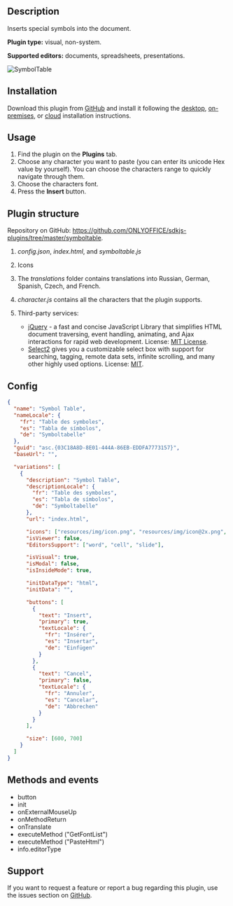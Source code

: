 ## Description

Inserts special symbols into the document.

**Plugin type:** visual, non-system.

**Supported editors:** documents, spreadsheets, presentations.

![SymbolTable](/assets/images/plugins/gifs/symbol-table.gif)

## Installation

Download this plugin from [GitHub](https://github.com/ONLYOFFICE/sdkjs-plugins/tree/master/symboltable) and install it following the [desktop](../../Installing/ONLYOFFICE%20Desktop%20Editors/index.md), [on-premises](../../Installing/ONLYOFFICE%20Docs%20on-premises/index.md), or [cloud](../../Installing/ONLYOFFICE%20Cloud/index.md) installation instructions.

## Usage

1. Find the plugin on the **Plugins** tab.
2. Choose any character you want to paste (you can enter its unicode Hex value by yourself). You can choose the characters range to quickly navigate through them.
3. Choose the characters font.
4. Press the **Insert** button.

## Plugin structure

Repository on GitHub: <https://github.com/ONLYOFFICE/sdkjs-plugins/tree/master/symboltable>.

1. *config.json*, *index.html*, and *symboltable.js*

2. Icons

3. The *translations* folder contains translations into Russian, German, Spanish, Czech, and French.

4. *character.js* contains all the characters that the plugin supports.

5. Third-party services:

   - [jQuery](https://jquery.com) - a fast and concise JavaScript Library that simplifies HTML document traversing, event handling, animating, and Ajax interactions for rapid web development. License: [MIT License](https://github.com/ONLYOFFICE/sdkjs-plugins/blob/master/symboltable/licenses/jQuery.license).
   - [Select2](https://select2.org/) gives you a customizable select box with support for searching, tagging, remote data sets, infinite scrolling, and many other highly used options. License: [MIT](https://github.com/ONLYOFFICE/sdkjs-plugins/blob/master/symboltable/licenses/Select2.license).

## Config

``` json
{
  "name": "Symbol Table",
  "nameLocale": {
    "fr": "Table des symboles",
    "es": "Tabla de símbolos",
    "de": "Symboltabelle"
  },
  "guid": "asc.{03C18A8D-8E01-444A-86EB-EDDFA7773157}",
  "baseUrl": "",

  "variations": [
    {
      "description": "Symbol Table",
      "descriptionLocale": {
        "fr": "Table des symboles",
        "es": "Tabla de símbolos",
        "de": "Symboltabelle"
      },
      "url": "index.html",

      "icons": ["resources/img/icon.png", "resources/img/icon@2x.png", "resources/img/icon2.png", "resources/img/icon2@2x.png"],
      "isViewer": false,
      "EditorsSupport": ["word", "cell", "slide"],

      "isVisual": true,
      "isModal": false,
      "isInsideMode": true,

      "initDataType": "html",
      "initData": "",

      "buttons": [
        {
          "text": "Insert",
          "primary": true,
          "textLocale": {
            "fr": "Insérer",
            "es": "Insertar",
            "de": "Einfügen"
          }
        },
        {
          "text": "Cancel",
          "primary": false,
          "textLocale": {
            "fr": "Annuler",
            "es": "Cancelar",
            "de": "Abbrechen"
          }
        }
      ],

      "size": [600, 700]
    }
  ]
}
```

## Methods and events

- button
- init
- onExternalMouseUp
- onMethodReturn
- onTranslate
- executeMethod ("GetFontList")
- executeMethod ("PasteHtml")
- info.editorType

## Support

If you want to request a feature or report a bug regarding this plugin, use the issues section on [GitHub](https://github.com/ONLYOFFICE/sdkjs-plugins/issues).
